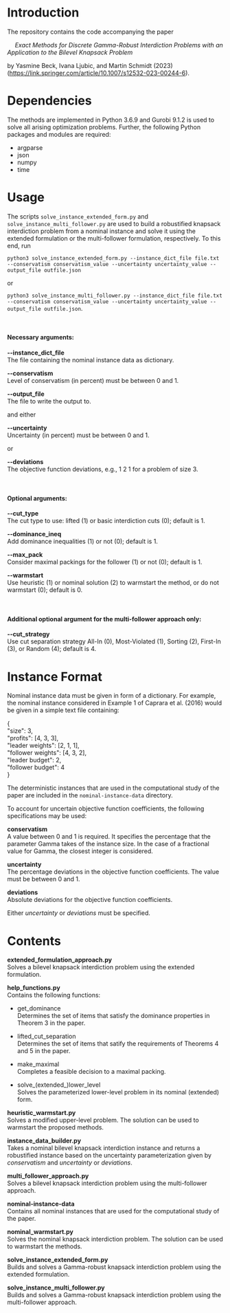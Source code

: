 # Introduction
The repository contains the code accompanying the paper

&emsp; _Exact Methods for Discrete Gamma-Robust Interdiction Problems with an Application to the Bilevel Knapsack Problem_

by Yasmine Beck, Ivana Ljubic, and Martin Schmidt (2023)
(https://link.springer.com/article/10.1007/s12532-023-00244-6).

# Dependencies
The methods are implemented in Python 3.6.9 and Gurobi 9.1.2 
is used to solve all arising optimization problems.
Further, the following Python packages and modules are required:

* argparse
* json
* numpy
* time

# Usage
The scripts `solve_instance_extended_form.py` and `solve_instance_multi_follower.py`
are used to build a robustified knapsack interdiction problem from a nominal instance and solve it
using the extended formulation or the multi-follower formulation, respectively. To this end, run
    
`python3 solve_instance_extended_form.py --instance_dict_file file.txt --conservatism conservatism_value --uncertainty uncertainty_value --output_file outfile.json`

or

`python3 solve_instance_multi_follower.py --instance_dict_file file.txt --conservatism conservatism_value --uncertainty uncertainty_value --output_file outfile.json`.

<br/>  

#### Necessary arguments:
**--instance_dict_file**  
The file containing the nominal instance data as dictionary.

**--conservatism**  
Level of conservatism (in percent) must be between 0 and 1.

**--output_file**  
The file to write the output to.

and either  

**--uncertainty**  
Uncertainty (in percent) must be between 0 and 1.

or  

**--deviations**  
The objective function deviations, e.g., 1 2 1 for a problem of size 3.

<br/>  

#### Optional arguments:  
**--cut_type**  
The cut type to use: lifted (1) or basic interdiction cuts (0); default is 1.

**--dominance_ineq**  
Add dominance inequalities (1) or not (0); default is 1.

**--max_pack**  
Consider maximal packings for the follower (1) or not (0); default is 1.

**--warmstart**  
Use heuristic (1) or nominal solution (2) to warmstart the method, or do not warmstart (0); default is 0.

<br/>  

#### Additional optional argument for the multi-follower approach only:  
**--cut_strategy**  
Use cut separation strategy All-In (0), Most-Violated (1), Sorting (2), First-In (3), or Random (4); default is 4.

# Instance Format
Nominal instance data must be given in form of a dictionary.
For example, the nominal instance considered in Example 1 of
Caprara et al. (2016) would be given in a simple text file containing:

{  
"size": 3,  
"profits": [4, 3, 3],  
"leader weights": [2, 1, 1],  
"follower weights": [4, 3, 2],  
"leader budget": 2,  
"follower budget": 4  
}

The deterministic instances that are used in the computational study of the paper are included in the `nominal-instance-data` directory.

To account for uncertain objective function coefficients, the following
specifications may be used:

**conservatism**  
A value between 0 and 1 is required. It specifies the percentage that the parameter Gamma takes of the instance size. In the case of a fractional value for Gamma, the closest integer is considered.

**uncertainty**  
The percentage deviations in the objective function coefficients. The value must be between 0 and 1.

**deviations**  
Absolute deviations for the objective function coefficients.

Either _uncertainty_ or _deviations_ must be specified.

# Contents
**extended_formulation_approach.py**  
Solves a bilevel knapsack interdiction problem using the extended formulation.

**help_functions.py**  
Contains the following functions:
* get_dominance  
Determines the set of items that satisfy the dominance properties in Theorem 3 in the paper.

* lifted_cut_separation  
Determines the set of items that satify the requirements of Theorems 4 and 5 in the paper.

* make_maximal  
Completes a feasible decision to a maximal packing.

* solve_(extended_)lower_level  
Solves the parameterized lower-level problem in its nominal (extended) form.

**heuristic_warmstart.py**  
Solves a modified upper-level problem. The solution can be used to warmstart the proposed methods.

**instance_data_builder.py**  
Takes a nominal bilevel knapsack interdiction instance and returns a robustified instance based on the uncertainty parameterization given by _conservatism_ and _uncertainty_ or _deviations_.

**multi_follower_approach.py**  
Solves a bilevel knapsack interdiction problem using the multi-follower approach.

**nominal-instance-data**  
Contains all nominal instances that are used for the computational study of the paper.

**nominal_warmstart.py**  
Solves the nominal knapsack interdiction problem. The solution can be used to warmstart the methods.

**solve_instance_extended_form.py**  
Builds and solves a Gamma-robust knapsack interdiction problem using the extended formulation.

**solve_instance_multi_follower.py**  
Builds and solves a Gamma-robust knapsack interdiction problem using the multi-follower approach.
